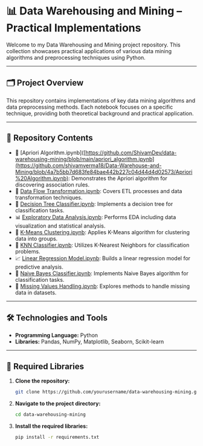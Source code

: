 # 📊 Data Warehousing and Mining – Practical Implementations

Welcome to my Data Warehousing and Mining project repository. This collection showcases practical applications of various data mining algorithms and preprocessing techniques using Python.

---

## 🗂️ Project Overview

This repository contains implementations of key data mining algorithms and data preprocessing methods. Each notebook focuses on a specific technique, providing both theoretical background and practical application.

---

## 📁 Repository Contents

- 📌 [Apriori Algorithm.ipynb]([https://github.com/ShivamDev/data-warehousing-mining/blob/main/apriori_algorithm.ipynb](https://github.com/shivamverma18/Data-Warehouse-and-Mining/blob/4a7b5bb7d683fe84bae442b227c04d44d4d02573/Apriori%20Algorithm.ipynb): Demonstrates the Apriori algorithm for discovering association rules.
- 🔄 [Data Flow Transformation.ipynb]([https://github.com/ShivamDev/data-warehousing-mining/blob/main/data_flow_transformation.ipynb](https://github.com/shivamverma18/Data-Warehouse-and-Mining/blob/2054b764b22a91dd486f2f78268b2a16d1ae5d92/Data%20Flow%20Transformation.ipynb)): Covers ETL processes and data transformation techniques.
- 🌳 [Decision Tree Classifier.ipynb](https://github.com/ShivamDev/data-warehousing-mining/blob/main/decision_tree_classifier.ipynb): Implements a decision tree for classification tasks.
- 📊 [Exploratory Data Analysis.ipynb](https://github.com/ShivamDev/data-warehousing-mining/blob/main/exploratory_data_analysis.ipynb): Performs EDA including data visualization and statistical analysis.
- 🧠 [K-Means Clustering.ipynb](https://github.com/ShivamDev/data-warehousing-mining/blob/main/k_means_clustering.ipynb): Applies K-Means algorithm for clustering data into groups.
- 👥 [KNN Classifier.ipynb](https://github.com/ShivamDev/data-warehousing-mining/blob/main/knn_classifier.ipynb): Utilizes K-Nearest Neighbors for classification problems.
- 📈 [Linear Regression Model.ipynb](https://github.com/ShivamDev/data-warehousing-mining/blob/main/linear_regression_model.ipynb): Builds a linear regression model for predictive analysis.
- 📧 [Naive Bayes Classifier.ipynb](https://github.com/ShivamDev/data-warehousing-mining/blob/main/naive_bayes_classifier.ipynb): Implements Naive Bayes algorithm for classification tasks.
- 🧩 [Missing Values Handling.ipynb](https://github.com/ShivamDev/data-warehousing-mining/blob/main/missing_values_handling.ipynb): Explores methods to handle missing data in datasets.


---

## 🛠️ Technologies and Tools

- **Programming Language:** Python  
- **Libraries:** Pandas, NumPy, Matplotlib, Seaborn, Scikit-learn

---

## 🚀 Required Libraries

1. **Clone the repository:**
   ```bash
   git clone https://github.com/yourusername/data-warehousing-mining.git

2. **Navigate to the project directory:**
   ```bash
   cd data-warehousing-mining

3. **Install the required libraries:**
   ```bash
   pip install -r requirements.txt
